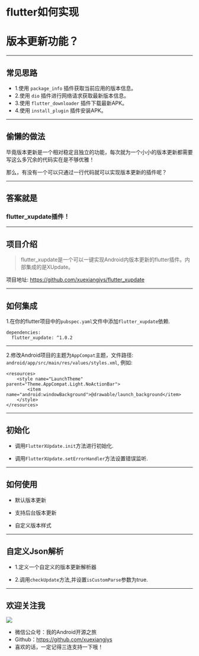 
# flutter如何实现

# 版本更新功能？

---

## 常见思路

* 1.使用 `package_info` 插件获取当前应用的版本信息。
* 2.使用 `dio` 插件进行网络请求获取最新版本信息。
* 3.使用 `flutter_downloader` 插件下载最新APK。
* 4.使用 `install_plugin` 插件安装APK。

---

## 偷懒的做法

毕竟版本更新是一个相对稳定且独立的功能，每次就为一个小小的版本更新都需要写这么多冗余的代码实在是不够优雅！

那么，有没有一个可以只通过一行代码就可以实现版本更新的插件呢？

---

## 答案就是

### flutter_xupdate插件！

---

## 项目介绍

> flutter_xupdate是一个可以一键实现Android内版本更新的flutter插件。内部集成的是XUpdate。

项目地址: https://github.com/xuexiangjys/flutter_xupdate

---

## 如何集成

1.在你的flutter项目中的`pubspec.yaml`文件中添加`flutter_xupdate`依赖.

```
dependencies:
  flutter_xupdate: ^1.0.2
```

---

2.修改Android项目的主题为`AppCompat`主题，文件路径: `android/app/src/main/res/values/styles.xml`, 例如:

```
<resources>
    <style name="LaunchTheme" parent="Theme.AppCompat.Light.NoActionBar">
        <item name="android:windowBackground">@drawable/launch_background</item>
    </style>
</resources>
```

---

## 初始化

* 调用`FlutterXUpdate.init`方法进行初始化.

* 调用`FlutterXUpdate.setErrorHandler`方法设置错误监听.


---

## 如何使用

* 默认版本更新

* 支持后台版本更新

* 自定义版本样式


---

## 自定义Json解析

* 1.定义一个自定义的版本更新解析器

* 2.调用`checkUpdate`方法,并设置`isCustomParse`参数为true.

---

## 欢迎关注我

![](https://img.rruu.net/image/5f871cffe209c)

* 微信公众号：我的Android开源之旅
* Github：https://github.com/xuexiangjys
* 喜欢的话，一定记得三连支持一下哦！
